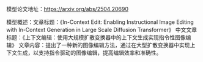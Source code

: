 模型论文地址：https://arxiv.org/abs/2504.20690

模型概述：文章标题：《In-Context Edit: Enabling Instructional Image Editing with In-Context Generation in Large Scale Diffusion Transformer》
中文文章标题：《上下文编辑：使用大规模扩散变换器中的上下文生成实现指令性图像编辑》
文章内容：提出了一种新的图像编辑方法，通过在大型扩散变换器中实现上下文生成，以支持指令驱动的图像编辑，提高编辑效率和准确性。
